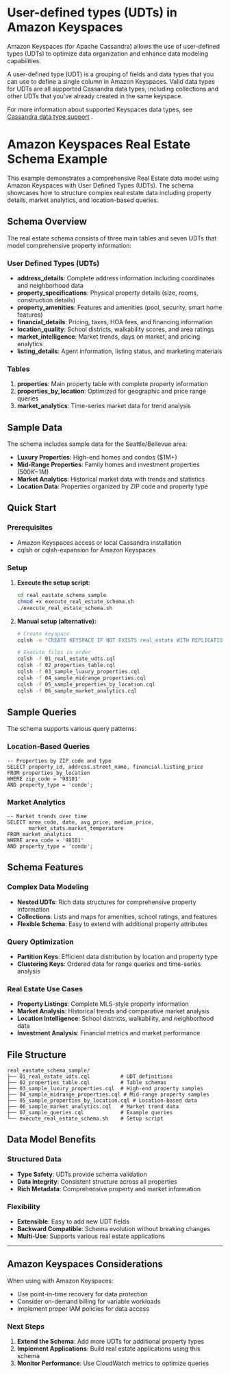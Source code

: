 # User-defined types (UDTs) in Amazon Keyspaces

Amazon Keyspaces (for Apache Cassandra) allows the use of user-defined types (UDTs) to optimize data organization and enhance data modeling capabilities.

A user-defined type (UDT) is a grouping of fields and data types that you can use to define a single column in Amazon Keyspaces. 
Valid data types for UDTs are all supported Cassandra data types, including collections and other UDTs that you've already created in the same keyspace. 

For more information about supported Keyspaces data types, see [Cassandra data type support](https://docs.aws.amazon.com/keyspaces/latest/devguide/cassandra-apis.html#cassandra-data-type) .


# Amazon Keyspaces Real Estate Schema Example

This example demonstrates a comprehensive Real Estate data model using Amazon Keyspaces with User Defined Types (UDTs). The schema showcases how to structure complex real estate data including property details, market analytics, and location-based queries.


## Schema Overview
The real estate schema consists of three main tables and seven UDTs that model comprehensive property information:

### User Defined Types (UDTs)

- **address_details**: Complete address information including coordinates and neighborhood data
- **property_specifications**: Physical property details (size, rooms, construction details)
- **property_amenities**: Features and amenities (pool, security, smart home features)
- **financial_details**: Pricing, taxes, HOA fees, and financing information
- **location_quality**: School districts, walkability scores, and area ratings
- **market_intelligence**: Market trends, days on market, and pricing analytics
- **listing_details**: Agent information, listing status, and marketing materials

### Tables

1. **properties**: Main property table with complete property information
2. **properties_by_location**: Optimized for geographic and price range queries
3. **market_analytics**: Time-series market data for trend analysis

## Sample Data

The schema includes sample data for the Seattle/Bellevue area:

- **Luxury Properties**: High-end homes and condos ($1M+)
- **Mid-Range Properties**: Family homes and investment properties ($500K-$1M)
- **Market Analytics**: Historical market data with trends and statistics
- **Location Data**: Properties organized by ZIP code and property type

## Quick Start

### Prerequisites

- Amazon Keyspaces access or local Cassandra installation
- cqlsh or cqlsh-expansion for Amazon Keyspaces

### Setup

1. **Execute the setup script:**
   ```bash
   cd real_eastate_schema_sample
   chmod +x execute_real_estate_schema.sh
   ./execute_real_estate_schema.sh
   ```

2. **Manual setup (alternative):**
   ```bash
   # Create keyspace
   cqlsh -e "CREATE KEYSPACE IF NOT EXISTS real_estate WITH REPLICATION = {'class': 'SingleRegionStrategy'};"
   
   # Execute files in order
   cqlsh -f 01_real_estate_udts.cql
   cqlsh -f 02_properties_table.cql
   cqlsh -f 03_sample_luxury_properties.cql
   cqlsh -f 04_sample_midrange_properties.cql
   cqlsh -f 05_sample_properties_by_location.cql
   cqlsh -f 06_sample_market_analytics.cql
   ```


## Sample Queries

The schema supports various query patterns:

### Location-Based Queries
```cql
-- Properties by ZIP code and type
SELECT property_id, address.street_name, financial.listing_price
FROM properties_by_location 
WHERE zip_code = '98101' 
AND property_type = 'condo';
```

### Market Analytics
```cql
-- Market trends over time
SELECT area_code, date, avg_price, median_price, 
       market_stats.market_temperature
FROM market_analytics 
WHERE area_code = '98101' 
AND property_type = 'condo';
```

## Schema Features

### Complex Data Modeling
- **Nested UDTs**: Rich data structures for comprehensive property information
- **Collections**: Lists and maps for amenities, school ratings, and features
- **Flexible Schema**: Easy to extend with additional property attributes

### Query Optimization
- **Partition Keys**: Efficient data distribution by location and property type
- **Clustering Keys**: Ordered data for range queries and time-series analysis

### Real Estate Use Cases
- **Property Listings**: Complete MLS-style property information
- **Market Analysis**: Historical trends and comparative market analysis
- **Location Intelligence**: School districts, walkability, and neighborhood data
- **Investment Analysis**: Financial metrics and market performance

## File Structure

```
real_eastate_schema_sample/
├── 01_real_estate_udts.cql          # UDT definitions
├── 02_properties_table.cql          # Table schemas
├── 03_sample_luxury_properties.cql  # High-end property samples
├── 04_sample_midrange_properties.cql # Mid-range property samples
├── 05_sample_properties_by_location.cql # Location-based data
├── 06_sample_market_analytics.cql   # Market trend data
├── 07_sample_queries.cql            # Example queries
└── execute_real_estate_schema.sh    # Setup script
```

## Data Model Benefits

### Structured Data
- **Type Safety**: UDTs provide schema validation
- **Data Integrity**: Consistent structure across all properties
- **Rich Metadata**: Comprehensive property and market information

### Flexibility
- **Extensible**: Easy to add new UDT fields
- **Backward Compatible**: Schema evolution without breaking changes
- **Multi-Use**: Supports various real estate applications

---
## Amazon Keyspaces Considerations
When using with Amazon Keyspaces:
- Use point-in-time recovery for data protection
- Consider on-demand billing for variable workloads
- Implement proper IAM policies for data access

### Next Steps

1. **Extend the Schema**: Add more UDTs for additional property types
2. **Implement Applications**: Build real estate applications using this schema
3. **Monitor Performance**: Use CloudWatch metrics to optimize queries
